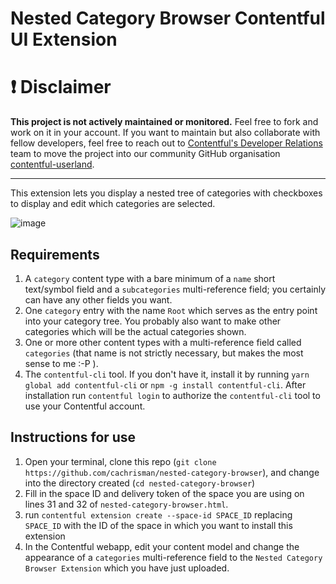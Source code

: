 # Nested Category Browser Contentful UI Extension

❗ Disclaimer
=====

**This project is not actively maintained or monitored.** Feel free to fork and work on it in your account. If you want to maintain but also collaborate with fellow developers, feel free to reach out to [Contentful's Developer Relations](mailto:devrel-mkt@contentful.com) team to move the project into our community GitHub organisation [contentful-userland](https://github.com/contentful-userland/).

-----

This extension lets you display a nested tree of categories with checkboxes to display and edit which categories are selected.

![image](https://user-images.githubusercontent.com/6521666/36640958-3fde764a-1a7c-11e8-929b-56574bb6bec0.png)

## Requirements

1. A `category` content type with a bare minimum of a `name` short text/symbol field and a `subcategories` multi-reference field; you certainly can have any other fields you want.
1. One `category` entry with the name `Root` which serves as the entry point into your category tree. You probably also want to make other categories which will be the actual categories shown.
1. One or more other content types with a multi-reference field called `categories` (that name is not strictly necessary, but makes the most sense to me :-P ).
1. The `contentful-cli` tool. If you don't have it, install it by running `yarn global add contentful-cli` or `npm -g install contentful-cli`. After installation run `contentful login` to authorize the `contentful-cli` tool to use your Contentful account.

## Instructions for use

1. Open your terminal, clone this repo (`git clone https://github.com/cachrisman/nested-category-browser`), and change into the directory created (`cd nested-category-browser`)
1. Fill in the space ID and delivery token of the space you are using on lines 31 and 32 of `nested-category-browser.html`.
1. run `contentful extension create --space-id SPACE_ID` replacing `SPACE_ID` with the ID of the space in which you want to install this extension
1. In the Contentful webapp, edit your content model and change the appearance of a `categories` multi-reference field to the `Nested Category Browser Extension` which you have just uploaded.
